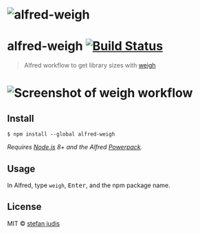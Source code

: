 # ![alfred-weigh](https://cdn.rawgit.com/stefanjudis/alfred-weigh/ff2a6143/icon-small.jpg)

# alfred-weigh [![Build Status](https://travis-ci.org/stefanjudis/alfred-weigh.svg?branch=master)](https://travis-ci.org/stefanjudis/alfred-weigh)

>  Alfred workflow to get library sizes with [weigh](https://www.npmjs.com/package/weigh)

# ![Screenshot of weigh workflow](https://cdn.rawgit.com/stefanjudis/alfred-weigh/b9d174c3/screenshot.jpg)

## Install

```
$ npm install --global alfred-weigh
```

*Requires [Node.js](https://nodejs.org) 8+ and the Alfred [Powerpack](https://www.alfredapp.com/powerpack/).*


## Usage

In Alfred, type `weigh`, <kbd>Enter</kbd>, and the npm package name.


## License

MIT © [stefan judis](https://stefanjudis.com)
